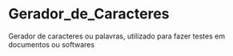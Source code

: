 # Gerador_de_Caracteres
 Gerador de caracteres ou palavras, utilizado para fazer testes em documentos ou softwares
